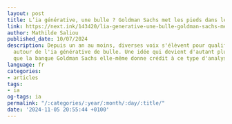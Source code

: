 ```yaml
---
layout: post
title: L’ia générative, une bulle ? Goldman Sachs met les pieds dans le plat
link: https://next.ink/143420/lia-generative-une-bulle-goldman-sachs-met-les-pieds-dans-le-plat/
author: Mathilde Saliou
published_date: 10/07/2024
description: Depuis un an au moins, diverses voix s'élèvent pour qualifier la frénésie
  autour de l'ia générative de bulle. Une idée qui devient d'autant plus sérieuse
  que la banque Goldman Sachs elle-même donne crédit à ce type d'analyse.
language: fr
categories:
- articles
tags:
- ia
og-tags: ia
permalink: "/:categories/:year/:month/:day/:title/"
date: '2024-11-05 20:55:44 +0100'
---
```

